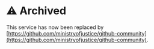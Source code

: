 # ⚠️ Archived

This service has now been replaced by [https://github.com/ministryofjustice/github-community](https://github.com/ministryofjustice/github-community).
